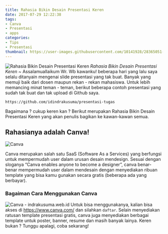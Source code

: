 ```yaml
---
title: Rahasia Bikin Desain Presentasi Keren
date: 2017-07-29 12:22:38
tags:
- Canva
- Presentasi
- apps
categories: 
- Tips
- Presentasi
thumbnail: https://user-images.githubusercontent.com/10141928/28365051-2ca946c8-6cb1-11e7-9d83-30fc6e73e037.png
---
```

![Rahasia Bikin Desain Presentasi Keren](https://user-images.githubusercontent.com/10141928/28365051-2ca946c8-6cb1-11e7-9d83-30fc6e73e037.png)
*Rahasia Bikin Desain Presentasi Keren* ~ Assalamuallaikum Wr. Wb kawanku! beberapa hari yang lalu saya selalu ditanyain mengenai slide presentasi yang tak buat. Banyak yang memuji baik dari dosen maupun rekan - rekan mahasiswa. Untuk lebih memancing minat teman - teman, berikut beberapa contoh presentasi yang sudah tak buat dan tak upload di Github saya.
<!-- more -->
`https://github.com/idindrakusuma/presentasi-tugas`

Bagaimana ? cukup keren kan ? Berikut merupakan Rahasia Bikin Desain Presentasi Keren yang akan penulis bagikan ke kawan-kawan semua. 

## Rahasianya adalah Canva!
![Canva](https://user-images.githubusercontent.com/10141928/28364803-4af28a00-6cb0-11e7-9139-f14896636eae.png)

Canva merupakan salah satu SaaS (Software As a Services) yang berfungsi untuk mempermudah user dalam urusan desain mendesign. Sesuai dengan sloganya “Canva enables anyone to become a designer”, canva benar-benar mempermudah user dalam mendesain dengan menyediakan ribuan template yang bisa kamu gunakan secara gratis (beberapa ada yang berbayar).

### Bagaiman Cara Menggunakan Canva
![Canva - indrakusuma.web.id](https://user-images.githubusercontent.com/10141928/28364850-74e30808-6cb0-11e7-99aa-942425eca7b1.png)
Untuk bisa menggunakanya, kalian bisa akses di https://www.canva.com/ dan silahkan `daftar`. Selain menyediakan ratusan template presentasi gratis, canva juga menyediakan berbagai template untuk poster, banner, resume dan masih banyak lainya. Keren bukan ? Tunggu apalagi, coba sekarang!